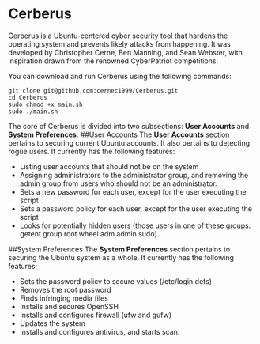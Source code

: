 # Cerberus
Cerberus is a Ubuntu-centered cyber security tool that hardens the operating system and prevents likely attacks from happening. It was developed by Christopher Cerne, Ben Manning, and Sean Webster, with inspiration drawn from the renowned CyberPatriot competitions.

You can download and run Cerberus using the following commands:
```
git clone git@github.com:cernec1999/Cerberus.git
cd Cerberus
sudo chmod +x main.sh
sudo ./main.sh
```

The core of Cerberus is divided into two subsections: **User Accounts** and **System Preferences**.
##User Accounts
The **User Accounts** section pertains to securing current Ubuntu accounts. It also pertains to detecting rogue users. It currently has the following features:
* Listing user accounts that should not be on the system
* Assigning administrators to the administrator group, and removing the admin group from users who should not be an administrator.
* Sets a new password for each user, except for the user executing the script
* Sets a password policy for each user, except for the user executing the script
* Looks for potentially hidden users (those users in one of these groups: getent group root wheel adm admin sudo)

##System Preferences
The **System Preferences** section pertains to securing the Ubuntu system as a whole. It currently has the following features:
* Sets the password policy to secure values (/etc/login.defs)
* Removes the root password
* Finds infringing media files
* Installs and secures OpenSSH
* Installs and configures firewall (ufw and gufw)
* Updates the system
* Installs and configures antivirus, and starts scan.
